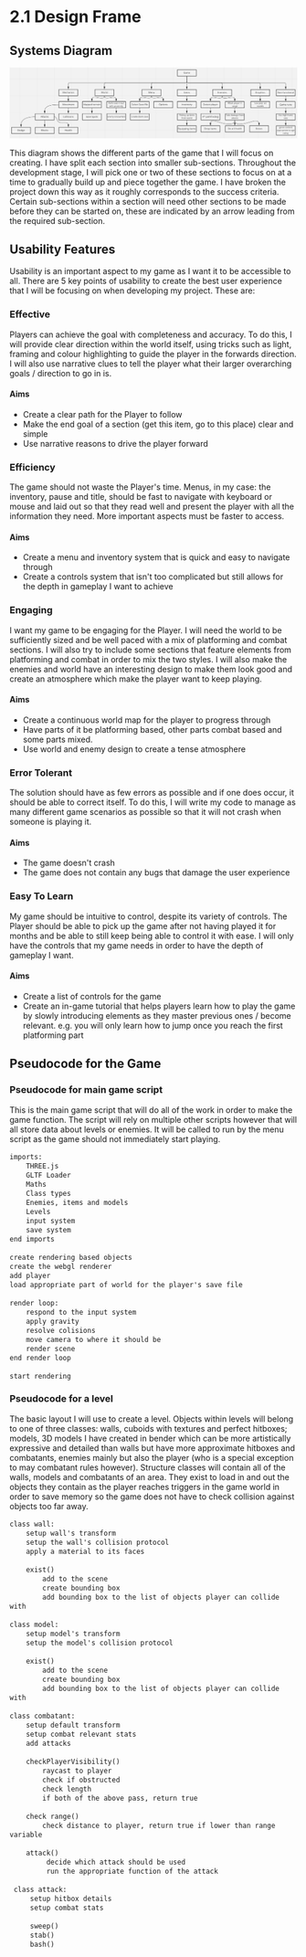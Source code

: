 # 2.1 Design Frame

## Systems Diagram

![The diagram of all the systems and features that need to be present](<../.gitbook/assets/image (5).png>)

This diagram shows the different parts of the game that I will focus on creating. I have split each section into smaller sub-sections. Throughout the development stage, I will pick one or two of these sections to focus on at a time to gradually build up and piece together the game. I have broken the project down this way as it roughly corresponds to the success criteria. Certain sub-sections within a section will need other sections to be made before they can be started on, these are indicated by an arrow leading from the required sub-section.&#x20;

## Usability Features

Usability is an important aspect to my game as I want it to be accessible to all. There are 5 key points of usability to create the best user experience that I will be focusing on when developing my project. These are:

### Effective

Players can achieve the goal with completeness and accuracy. To do this, I will provide clear direction within the world itself, using tricks such as light, framing and colour highlighting to guide the player in the forwards direction. I will also use narrative clues to tell the player what their larger overarching goals / direction to go in is.

#### Aims

* Create a clear path for the Player to follow
* Make the end goal of a section (get this item, go to this place) clear and simple
* Use narrative reasons to drive the player forward

### Efficiency

The game should not waste the Player's time. Menus, in my case: the inventory, pause and title, should be fast to navigate with keyboard or mouse and laid out so that they read well and present the player with all the information they need. More important aspects must be faster to access.

#### Aims

* Create a menu and inventory system that is quick and easy to navigate through
* Create a controls system that isn't too complicated but still allows for the depth in gameplay I want to achieve

### Engaging

I want my game to be engaging for the Player. I will need the world to be sufficiently sized and be well paced with a mix of platforming and combat sections. I will also try to include some sections that feature elements from platforming and combat in order to mix the two styles. I will also make the enemies and world have an interesting design to make them look good and create an atmosphere which make the player want to keep playing.

#### Aims

* Create a continuous world map for the player to progress through&#x20;
* Have parts of it be platforming based, other parts combat based and some parts mixed.
* Use world and enemy design to create a tense atmosphere

### Error Tolerant

The solution should have as few errors as possible and if one does occur, it should be able to correct itself. To do this, I will write my code to manage as many different game scenarios as possible so that it will not crash when someone is playing it.

#### Aims

* The game doesn't crash
* The game does not contain any bugs that damage the user experience

### Easy To Learn

My game should be intuitive to control, despite its variety of controls. The Player should be able to pick up the game after not having played it for months and be able to still keep being able to control it with ease. I will only have the controls that my game needs in order to have the depth of gameplay I want.

#### Aims

* Create a list of controls for the game
* Create an in-game tutorial that helps players learn how to play the game by slowly introducing elements as they master previous ones / become relevant. e.g. you will only learn how to jump once you reach the first platforming part

## Pseudocode for the Game

### Pseudocode for main game script

This is the main game script that will do all of the work in order to make the game function. The script will rely on multiple other scripts however that will all store data about levels or enemies. It will be called to run by the menu script as the game should not immediately start playing.

```
imports:
    THREE.js
    GLTF Loader
    Maths
    Class types
    Enemies, items and models
    Levels
    input system
    save system
end imports
    
create rendering based objects
create the webgl renderer
add player
load appropriate part of world for the player's save file

render loop:
    respond to the input system
    apply gravity
    resolve colisions
    move camera to where it should be
    render scene
end render loop

start rendering
```

### Pseudocode for a level

The basic layout I will use to create a level. Objects within levels will belong to one of three classes: walls, cuboids with textures and perfect hitboxes; models, 3D models I have created in bender which can be more artistically expressive and detailed than walls but have more approximate hitboxes and combatants, enemies mainly but also the player (who is a special exception to may combatant rules however). Structure classes will contain all of the walls, models and combatants of an area. They exist to load in and out the objects they contain as the player reaches triggers in the game world in order to save memory so the game does not have to check collision against objects too far away.

```
class wall:
    setup wall's transform
    setup the wall's collision protocol
    apply a material to its faces
    
    exist()
        add to the scene
        create bounding box
        add bounding box to the list of objects player can collide with

class model:
    setup model's transform
    setup the model's collision protocol
    
    exist()
        add to the scene
        create bounding box
        add bounding box to the list of objects player can collide with
        
class combatant:
    setup default transform
    setup combat relevant stats
    add attacks
    
    checkPlayerVisibility()
        raycast to player
        check if obstructed
        check length
        if both of the above pass, return true
        
    check range()
        check distance to player, return true if lower than range variable
        
    attack()
         decide which attack should be used
         run the appropriate function of the attack
         
 class attack:
     setup hitbox details
     setup combat stats
     
     sweep()
     stab()
     bash()
```

###

